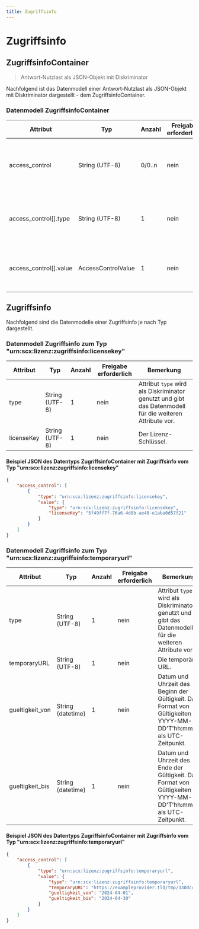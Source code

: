 ```yaml
---
title: Zugriffsinfo
---
```


# Zugriffsinfo

## ZugriffsinfoContainer

> Antwort-Nutzlast als JSON-Objekt mit Diskriminator

Nachfolgend ist das Datenmodell einer Antwort-Nutzlast als JSON-Objekt mit Diskriminator dargestellt - dem ZugriffsinfoContainer.

### Datenmodell ZugriffsinfoContainer

Attribut | Typ | Anzahl | Freigabe erforderlich | Bemerkung
--- | --- | --- | --- | ---
access_control | String (UTF-8) | 0/0..n | nein | ID der Zugriffsinfo. Wird vom Server vergeben und ist eindeutig. Dieses Attribut ist unveränderbar (immutable).
access_control[].type | String (UTF-8) | 1 | nein | Attribut `type` wird als Diskriminator genutzt und gibt das Datenmodell für das Attribut `access_control[].value` vor.
access_control[].value | AccessControlValue | 1 | nein | Datenobjekt nach dem variablen Datenmodell `Zugriffsinfo`. Dieses ist abhängig vom Wert des Diskriminator `access_control[].type`.

## Zugriffsinfo

Nachfolgend sind die Datenmodelle einer Zugriffsinfo je nach Typ dargestellt.

### Datenmodell Zugriffsinfo zum Typ "urn:scx:lizenz:zugriffsinfo:licensekey"

Attribut | Typ | Anzahl | Freigabe erforderlich | Bemerkung
--- | --- | --- | --- | ---
type | String (UTF-8) | 1 | nein | Attribut `type` wird als Diskriminator genutzt und gibt das Datenmodell für die weiteren Attribute vor.
licenseKey | String (UTF-8) | 1 | nein | Der Lizenz-Schlüssel.

#### Beispiel JSON des Datentyps ZugriffsinfoContainer mit Zugriffsinfo vom Typ "urn:scx:lizenz:zugriffsinfo:licensekey"

```json
{
    "access_control": [
        {
            "type": "urn:scx:lizenz:zugriffsinfo:licensekey",
            "value": {
                "type": "urn:scx:lizenz:zugriffsinfo:licensekey",
                "licenseKey": "5f49ff7f-76a6-4d8b-ae40-e1aba0d57f21"
            }
        }
    ]
}
```

### Datenmodell Zugriffsinfo zum Typ "urn:scx:lizenz:zugriffsinfo:temporaryurl"

Attribut | Typ | Anzahl | Freigabe erforderlich | Bemerkung
--- | --- | --- | --- | ---
type | String (UTF-8) | 1 | nein | Attribut `type` wird als Diskriminator genutzt und gibt das Datenmodell für die weiteren Attribute vor.
temporaryURL | String (UTF-8) | 1 | nein | Die temporäre URL.
gueltigkeit_von | String (datetime) | 1 | nein | Datum und Uhrzeit des Beginn der Gültigkeit. Das Format von Gültigkeiten ist YYYY-MM-DD'T'hh:mm'Z' als UTC-Zeitpunkt.
gueltigkeit_bis | String (datetime) | 1 | nein | Datum und Uhrzeit des Ende der Gültigkeit. Das Format von Gültigkeiten ist YYYY-MM-DD'T'hh:mm'Z' als UTC-Zeitpunkt.

#### Beispiel JSON des Datentyps ZugriffsinfoContainer mit Zugriffsinfo vom Typ "urn:scx:lizenz:zugriffsinfo:temporaryurl"

```json
{
    "access_control": [
        {
            "type": "urn:scx:lizenz:zugriffsinfo:temporaryurl",
            "value": {
                "type": "urn:scx:lizenz:zugriffsinfo:temporaryurl",
                "temporaryURL": "https://exampleprovider.tld/tmp/330dccf5-c8e0-4b3c-80e3-5d2b0c9ab6a5",
                "gueltigkeit_von": "2024-04-01",
                "gueltigkeit_bis": "2024-04-30"
            }
        }
    ]
}
```
